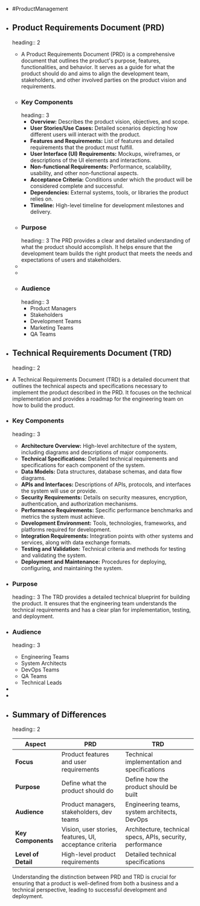 - #ProductManagement
- ## Product Requirements Document (PRD)
  heading:: 2
	- A Product Requirements Document (PRD) is a comprehensive document that outlines the product's purpose, features, functionalities, and behavior. It serves as a guide for what the product should do and aims to align the development team, stakeholders, and other involved parties on the product vision and requirements.
	- ### Key Components
	  heading:: 3
		- **Overview:** Describes the product vision, objectives, and scope.
		- **User Stories/Use Cases:** Detailed scenarios depicting how different users will interact with the product.
		- **Features and Requirements:** List of features and detailed requirements that the product must fulfill.
		- **User Interface (UI) Requirements:** Mockups, wireframes, or descriptions of the UI elements and interactions.
		- **Non-functional Requirements:** Performance, scalability, usability, and other non-functional aspects.
		- **Acceptance Criteria:** Conditions under which the product will be considered complete and successful.
		- **Dependencies:** External systems, tools, or libraries the product relies on.
		- **Timeline:** High-level timeline for development milestones and delivery.
	- ### Purpose
	  heading:: 3
	  The PRD provides a clear and detailed understanding of what the product should accomplish. It helps ensure that the development team builds the right product that meets the needs and expectations of users and stakeholders.
	-
	-
	- ### Audience
	  heading:: 3
		- Product Managers
		- Stakeholders
		- Development Teams
		- Marketing Teams
		- QA Teams
- ## Technical Requirements Document (TRD)
  heading:: 2
- A Technical Requirements Document (TRD) is a detailed document that outlines the technical aspects and specifications necessary to implement the product described in the PRD. It focuses on the technical implementation and provides a roadmap for the engineering team on how to build the product.
- ### Key Components
  heading:: 3
	- **Architecture Overview:** High-level architecture of the system, including diagrams and descriptions of major components.
	- **Technical Specifications:** Detailed technical requirements and specifications for each component of the system.
	- **Data Models:** Data structures, database schemas, and data flow diagrams.
	- **APIs and Interfaces:** Descriptions of APIs, protocols, and interfaces the system will use or provide.
	- **Security Requirements:** Details on security measures, encryption, authentication, and authorization mechanisms.
	- **Performance Requirements:** Specific performance benchmarks and metrics the system must achieve.
	- **Development Environment:** Tools, technologies, frameworks, and platforms required for development.
	- **Integration Requirements:** Integration points with other systems and services, along with data exchange formats.
	- **Testing and Validation:** Technical criteria and methods for testing and validating the system.
	- **Deployment and Maintenance:** Procedures for deploying, configuring, and maintaining the system.
- ### Purpose
  heading:: 3
  The TRD provides a detailed technical blueprint for building the product. It ensures that the engineering team understands the technical requirements and has a clear plan for implementation, testing, and deployment.
- ### Audience
  heading:: 3
	- Engineering Teams
	- System Architects
	- DevOps Teams
	- QA Teams
	- Technical Leads
-
-
- ## Summary of Differences
  heading:: 2
  
  | Aspect              | PRD                                           | TRD                                            |
  |---------------------|-----------------------------------------------|------------------------------------------------|
  | **Focus**           | Product features and user requirements        | Technical implementation and specifications    |
  | **Purpose**         | Define what the product should do             | Define how the product should be built         |
  | **Audience**        | Product managers, stakeholders, dev teams     | Engineering teams, system architects, DevOps   |
  | **Key Components**  | Vision, user stories, features, UI, acceptance criteria | Architecture, technical specs, APIs, security, performance |
  | **Level of Detail** | High-level product requirements               | Detailed technical specifications              |
  
  Understanding the distinction between PRD and TRD is crucial for ensuring that a product is well-defined from both a business and a technical perspective, leading to successful development and deployment.